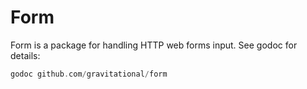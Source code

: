 # Form

Form is a package for handling HTTP web forms input. See godoc for details:

```go 
godoc github.com/gravitational/form
```
